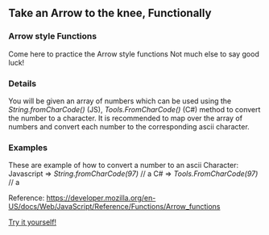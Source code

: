 ## Take an Arrow to the knee, Functionally

### Arrow style Functions

Come here to practice the Arrow style functions Not much else to say good luck!

### Details

You will be given an array of numbers which can be used using the *String.fromCharCode()* (JS), *Tools.FromCharCode()* (C#) method to convert the number to a character. It is recommended to map over the array of numbers and convert each number to the corresponding ascii character.

### Examples

These are example of how to convert a number to an ascii Character:
Javascript => *String.fromCharCode(97)* // a
C# => *Tools.FromCharCode(97)* // a

Reference: https://developer.mozilla.org/en-US/docs/Web/JavaScript/Reference/Functions/Arrow_functions

[Try it yourself!](https://www.codewars.com/kata/559f3123e66a7204f000009f)
